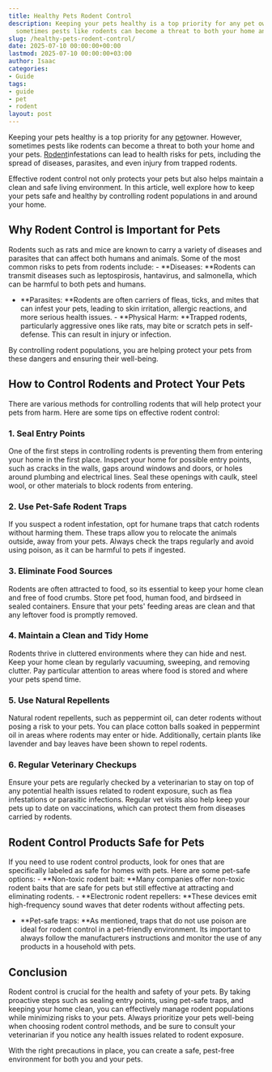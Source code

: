 ```yaml
---
title: Healthy Pets Rodent Control
description: Keeping your pets healthy is a top priority for any pet owner. However,
  sometimes pests like rodents can become a threat to both your home and your pets.
slug: /healthy-pets-rodent-control/
date: 2025-07-10 00:00:00+00:00
lastmod: 2025-07-10 00:00:00+03:00
author: Isaac
categories:
- Guide
tags:
- guide
- pet
- rodent
layout: post
---
```

Keeping your pets healthy is a top priority for any [pet](https://pestpolicy.com/pet-lizards-that-look-like-dragons/)owner. However, sometimes pests like rodents can become a threat to both your home and your pets. [Rodent](https://pestpolicy.com/rodent-control-in-puyallup/)infestations can lead to health risks for pets, including the spread of diseases, parasites, and even injury from trapped rodents.

Effective rodent control not only protects your pets but also helps maintain a clean and safe living environment. In this article, well explore how to keep your pets safe and healthy by controlling rodent populations in and around your home.

##  Why Rodent Control is Important for Pets

Rodents such as rats and mice are known to carry a variety of diseases and parasites that can affect both humans and animals. Some of the most common risks to pets from rodents include: - **Diseases: **Rodents can transmit diseases such as leptospirosis, hantavirus, and salmonella, which can be harmful to both pets and humans.

- **Parasites: **Rodents are often carriers of fleas, ticks, and mites that can infest your pets, leading to skin irritation, allergic reactions, and more serious health issues. - **Physical Harm: **Trapped rodents, particularly aggressive ones like rats, may bite or scratch pets in self-defense. This can result in injury or infection.

By controlling rodent populations, you are helping protect your pets from these dangers and ensuring their well-being.

##  How to Control Rodents and Protect Your Pets

There are various methods for controlling rodents that will help protect your pets from harm. Here are some tips on effective rodent control:

###  1. Seal Entry Points

One of the first steps in controlling rodents is preventing them from entering your home in the first place. Inspect your home for possible entry points, such as cracks in the walls, gaps around windows and doors, or holes around plumbing and electrical lines. Seal these openings with caulk, steel wool, or other materials to block rodents from entering.

###  2. Use Pet-Safe Rodent Traps

If you suspect a rodent infestation, opt for humane traps that catch rodents without harming them. These traps allow you to relocate the animals outside, away from your pets. Always check the traps regularly and avoid using poison, as it can be harmful to pets if ingested.

###  3. Eliminate Food Sources

Rodents are often attracted to food, so its essential to keep your home clean and free of food crumbs. Store pet food, human food, and birdseed in sealed containers. Ensure that your pets' feeding areas are clean and that any leftover food is promptly removed.

###  4. Maintain a Clean and Tidy Home

Rodents thrive in cluttered environments where they can hide and nest. Keep your home clean by regularly vacuuming, sweeping, and removing clutter. Pay particular attention to areas where food is stored and where your pets spend time.

###  5. Use Natural Repellents

Natural rodent repellents, such as peppermint oil, can deter rodents without posing a risk to your pets. You can place cotton balls soaked in peppermint oil in areas where rodents may enter or hide. Additionally, certain plants like lavender and bay leaves have been shown to repel rodents.

###  6. Regular Veterinary Checkups

Ensure your pets are regularly checked by a veterinarian to stay on top of any potential health issues related to rodent exposure, such as flea infestations or parasitic infections. Regular vet visits also help keep your pets up to date on vaccinations, which can protect them from diseases carried by rodents.

##  Rodent Control Products Safe for Pets

If you need to use rodent control products, look for ones that are specifically labeled as safe for homes with pets. Here are some pet-safe options: - **Non-toxic rodent bait: **Many companies offer non-toxic rodent baits that are safe for pets but still effective at attracting and eliminating rodents. - **Electronic rodent repellers: **These devices emit high-frequency sound waves that deter rodents without affecting pets.

- **Pet-safe traps: **As mentioned, traps that do not use poison are ideal for rodent control in a pet-friendly environment. Its important to always follow the manufacturers instructions and monitor the use of any products in a household with pets.

##  Conclusion

Rodent control is crucial for the health and safety of your pets. By taking proactive steps such as sealing entry points, using pet-safe traps, and keeping your home clean, you can effectively manage rodent populations while minimizing risks to your pets. Always prioritize your pets well-being when choosing rodent control methods, and be sure to consult your veterinarian if you notice any health issues related to rodent exposure.

With the right precautions in place, you can create a safe, pest-free environment for both you and your pets.